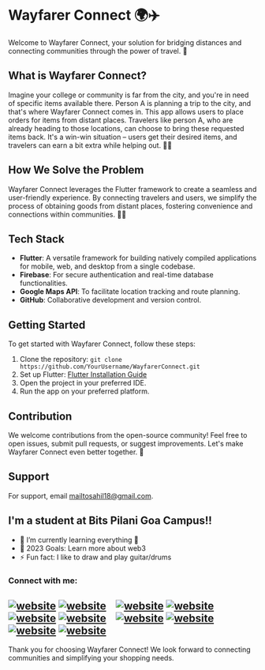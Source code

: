 # Wayfarer Connect 🌍✈️

Welcome to Wayfarer Connect, your solution for bridging distances and connecting communities through the power of travel. 🌟

## What is Wayfarer Connect?

Imagine your college or community is far from the city, and you're in need of specific items available there. Person A is planning a trip to the city, and that's where Wayfarer Connect comes in. This app allows users to place orders for items from distant places. Travelers like person A, who are already heading to those locations, can choose to bring these requested items back. It's a win-win situation – users get their desired items, and travelers can earn a bit extra while helping out. 🚗🛒

## How We Solve the Problem

Wayfarer Connect leverages the Flutter framework to create a seamless and user-friendly experience. By connecting travelers and users, we simplify the process of obtaining goods from distant places, fostering convenience and connections within communities. 💼🤝

## Tech Stack

- **Flutter**: A versatile framework for building natively compiled applications for mobile, web, and desktop from a single codebase.
- **Firebase**: For secure authentication and real-time database functionalities.
- **Google Maps API**: To facilitate location tracking and route planning.
- **GitHub**: Collaborative development and version control.

## Getting Started

To get started with Wayfarer Connect, follow these steps:

1. Clone the repository: `git clone https://github.com/YourUsername/WayfarerConnect.git`
2. Set up Flutter: [Flutter Installation Guide](https://flutter.dev/docs/get-started/install)
3. Open the project in your preferred IDE.
4. Run the app on your preferred platform.

## Contribution

We welcome contributions from the open-source community! Feel free to open issues, submit pull requests, or suggest improvements. Let's make Wayfarer Connect even better together. 🙌

## Support

For support, email mailtosahil18@gmail.com.

## I'm a student at Bits Pilani Goa Campus!!
- 🌱 I’m currently learning everything 🤣
- 🥅 2023 Goals: Learn more about web3
- ⚡ Fun fact: I like to draw and play guitar/drums

### Connect with me:

[![website](./img/globe-light.svg)]()
[![website](./img/globe-dark.svg)]()
&nbsp;&nbsp;
[![website](./img/youtube-light.svg)]()
[![website](./img/youtube-dark.svg)]()
&nbsp;&nbsp;
[![website](./img/twitter-light.svg)]()
[![website](./img/twitter-dark.svg)]()
&nbsp;&nbsp;
[![website](./img/linkedin-light.svg)]()
[![website](./img/linkedin-dark.svg)]()
&nbsp;&nbsp;
[![website](./img/instagram-light.svg)]()
[![website](./img/instagram-dark.svg)]()
---

Thank you for choosing Wayfarer Connect! We look forward to connecting communities and simplifying your shopping needs.
